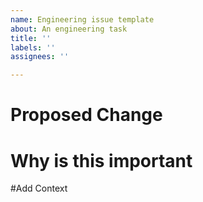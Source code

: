 ```yaml
---
name: Engineering issue template
about: An engineering task
title: ''
labels: ''
assignees: ''

---
```


# Proposed Change

# Why is this important

#Add Context
